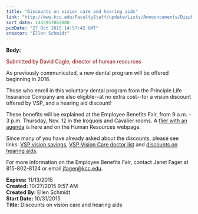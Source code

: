 ```yaml
---
title: "Discounts on vision care and hearing aids"
link: "http://www.kcc.edu/FacultyStaff/update/Lists/Announcements/DispForm.aspx?ID=2063"
sort_date: 1445957862000
pubDate: "27 Oct 2015 14:57:42 GMT"
creator: "Ellen Schmidt"
---
```


<div><b>Body:</b> <div class="ExternalClass7D2425B4551E4ADAB37539123D3B9D4E"><p style="color:darkred">​<span>Submitted by David Cagle, director of human resources</span></p>
<p>As previously communicated, a new dental program will be offered beginning in 2016.</p>
<p>Those who enroll in this voluntary dental program from the Principle Life Insurance Company are also eligible--at no extra cost--for a vision discount offered by VSP, and a hearing aid discount!  </p>
<p>These benefits will be explained at the Employee Benefits Fair, from 9 a.m. - 3 p.m. Thursday, Nov. 12 in the Iroquois and Cavalier rooms. A <a href="/FacultyStaff/departments/hr/Documents/2015%20Employee%20Benefits%20Fair%20Agenda.pdf">flier with an agenda</a> is here and on the Human Resources webpage.</p>
<p>Since many of you have already asked about the discounts, please see links: <a href="/FacultyStaff/departments/hr/Documents/VSP-Vision-Savings-pass2016.pdf">VSP vision savings</a>, <a href="/FacultyStaff/departments/hr/Documents/VSP-Vision-Care-Doctor-List2016.pdf">VSP Vision Care doctor list</a> and <a href="/FacultyStaff/departments/hr/Documents/Hearing-Aids-Discount2016.pdf">discounts on hearing aids</a>.</p>
<p>For more information on the Employee Benefits Fair, contact Janet Fager at 815-802-8124 or email <a href="mailto:jfager@kcc.edu">jfager@kcc.edu</a>.<br /></p></div></div>
<div><b>Expires:</b> 11/13/2015</div>
<div><b>Created:</b> 10/27/2015 9:57 AM</div>
<div><b>Created By:</b> Ellen Schmidt</div>
<div><b>Start Date:</b> 10/31/2015</div>
<div><b>Title:</b> Discounts on vision care and hearing aids</div>
